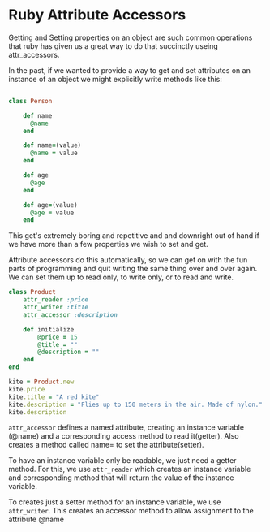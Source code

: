# Ruby Attribute Accessors

Getting and Setting properties on an object are such common operations that ruby has given us a great way to do that succinctly useing attr_accessors.

In the past, if we wanted to provide a way to get and set attributes on an instance of an object we might explicitly write methods like this:

```ruby

class Person

    def name
      @name
    end

    def name=(value)
      @name = value
    end

    def age
      @age
    end

    def age=(value)
      @age = value
    end
```

This get's extremely boring and repetitive and and downright out of hand if we have more than a few properties we wish to set and get.

Attribute accessors do this automatically, so we can get on with the fun parts of programming and quit writing the same thing over and over again. We can set them up to read only, to write only, or to read and write.

```ruby
class Product
    attr_reader :price
    attr_writer :title
    attr_accessor :description

    def initialize
        @price = 15
        @title = ""
        @description = ""
    end
end

kite = Product.new
kite.price
kite.title = "A red kite"
kite.description = "Flies up to 150 meters in the air. Made of nylon."
kite.description
```

`attr_accessor` defines a named attribute, creating an instance variable (@name) and a corresponding access method to read it(getter). Also creates a method called name= to set the attribute(setter).

To have an instance variable only be readable, we just need a getter method. For this, we use `attr_reader` which creates an instance variable and corresponding method that will return the value of the instance variable.

To creates just a setter method for an instance variable, we use `attr_writer`. This creates an accessor method to allow assignment to the attribute @name
